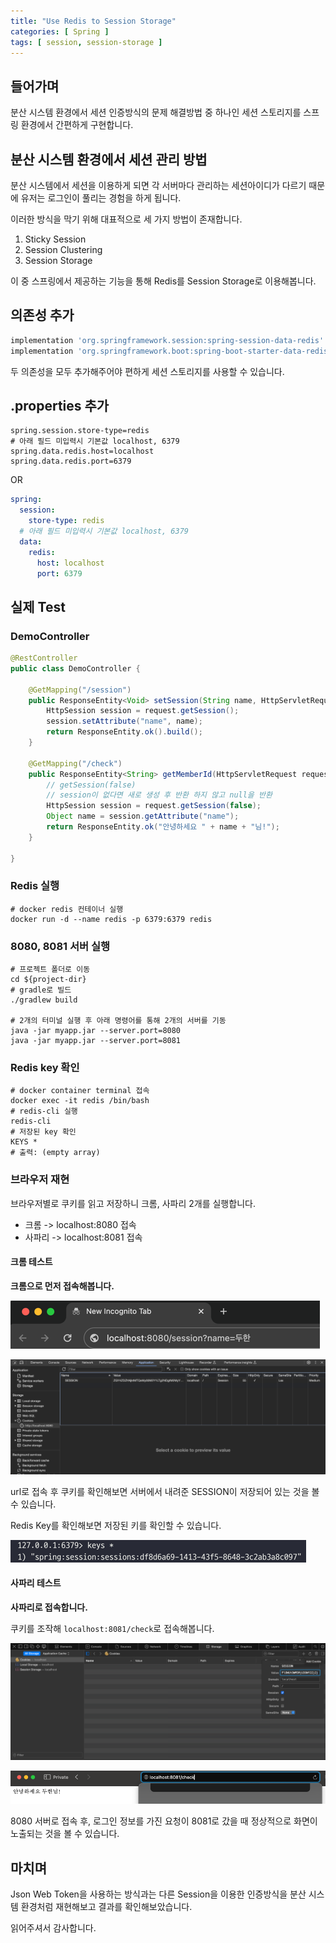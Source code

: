 ```yaml
---
title: "Use Redis to Session Storage"
categories: [ Spring ]
tags: [ session, session-storage ]
---
```


## 들어가며

분산 시스템 환경에서 세션 인증방식의 문제 해결방법 중 하나인 세션 스토리지를 스프링 환경에서 간편하게 구현합니다.  

## 분산 시스템 환경에서 세션 관리 방법

분산 시스템에서 세션을 이용하게 되면 각 서버마다 관리하는 세션아이디가 다르기 때문에 유저는 로그인이 풀리는 경험을 하게 됩니다.

이러한 방식을 막기 위해 대표적으로 세 가지 방법이 존재합니다.

1. Sticky Session
2. Session Clustering
3. Session Storage

이 중 스프링에서 제공하는 기능을 통해 Redis를 Session Storage로 이용해봅니다.


## 의존성 추가

```groovy
implementation 'org.springframework.session:spring-session-data-redis'
implementation 'org.springframework.boot:spring-boot-starter-data-redis'
```

두 의존성을 모두 추가해주어야 편하게 세션 스토리지를 사용할 수 있습니다.

## .properties 추가

```properties
spring.session.store-type=redis
# 아래 필드 미입력시 기본값 localhost, 6379
spring.data.redis.host=localhost
spring.data.redis.port=6379
```
OR
```yaml
spring:
  session:
    store-type: redis
  # 아래 필드 미입력시 기본값 localhost, 6379
  data:
    redis:
      host: localhost
      port: 6379
```

## 실제 Test

### DemoController

```java
@RestController
public class DemoController {

    @GetMapping("/session")
    public ResponseEntity<Void> setSession(String name, HttpServletRequest request) {
        HttpSession session = request.getSession();
        session.setAttribute("name", name);
        return ResponseEntity.ok().build();
    }

    @GetMapping("/check")
    public ResponseEntity<String> getMemberId(HttpServletRequest request) {
        // getSession(false)
        // session이 없다면 새로 생성 후 반환 하지 않고 null을 반환
        HttpSession session = request.getSession(false);
        Object name = session.getAttribute("name");
        return ResponseEntity.ok("안녕하세요 " + name + "님!");
    }

}
```
### Redis 실행
```shell
# docker redis 컨테이너 실행
docker run -d --name redis -p 6379:6379 redis
```

### 8080, 8081 서버 실행
```shell
# 프로젝트 폴더로 이동
cd ${project-dir}
# gradle로 빌드
./gradlew build

# 2개의 터미널 실행 후 아래 명령어를 통해 2개의 서버를 기동
java -jar myapp.jar --server.port=8080
java -jar myapp.jar --server.port=8081
```
### Redis key 확인
```shell
# docker container terminal 접속
docker exec -it redis /bin/bash
# redis-cli 실행
redis-cli
# 저장된 key 확인
KEYS *
# 출력: (empty array)
```

### 브라우저 재현

브라우저별로 쿠키를 읽고 저장하니 크롬, 사파리 2개를 실행합니다.

- 크롬 -> localhost:8080 접속
- 사파리 -> localhost:8081 접속

#### 크롬 테스트

**크롬으로 먼저 접속해봅니다.**

![img.png](/assets/img/20240225/img.png)

![img_1.png](/assets/img/20240225/img_1.png)

url로 접속 후 쿠키를 확인해보면 서버에서 내려준 SESSION이 저장되어 있는 것을 볼 수 있습니다.

Redis Key를 확인해보면 저장된 키를 확인할 수 있습니다.

![img_2.png](/assets/img/20240225/img_2.png)

#### 사파리 테스트

**사파리로 접속합니다.**

쿠키를 조작해 `localhost:8081/check`로 접속해봅니다.

![img_3.png](/assets/img/20240225/img_3.png)


![img_4.png](/assets/img/20240225/img_4.png)

8080 서버로 접속 후, 로그인 정보를 가진 요청이 8081로 갔을 때 정상적으로 화면이 노출되는 것을 볼 수 있습니다.

## 마치며

Json Web Token을 사용하는 방식과는 다른 Session을 이용한 인증방식을 분산 시스템 환경처럼 재현해보고 결과를 확인해보았습니다.

읽어주셔서 감사합니다.
